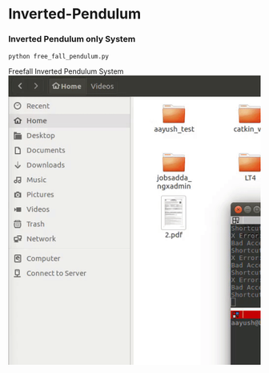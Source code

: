 # Inverted-Pendulum
### Inverted Pendulum only System
```
python free_fall_pendulum.py
```
Freefall Inverted Pendulum System
![Free fall Inverted Pendulum](freefall.gif)
